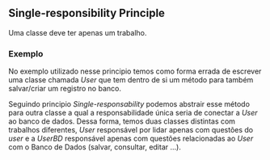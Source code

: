 ## Single-responsibility Principle

Uma classe deve ter apenas um trabalho.

### Exemplo

No exemplo utilizado nesse principio temos como forma errada de escrever uma classe chamada _User_ que tem dentro de si um método para também salvar/criar um registro no banco.

Seguindo principio _Single-responsability_ podemos abstrair esse método para outra classe a qual a responsabilidade única seria de conectar a _User_ ao banco de dados. Dessa forma, temos duas classes distintas com trabalhos diferentes, _User_ responsável por lidar apenas com questões do _user_ e a _UserBD_ responsável apenas com questões relacionadas ao _User_ com o Banco de Dados (salvar, consultar, editar ...).
